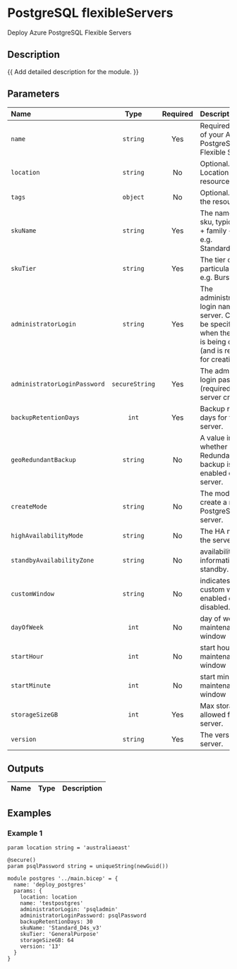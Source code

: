 # PostgreSQL flexibleServers

Deploy Azure PostgreSQL Flexible Servers

## Description

{{ Add detailed description for the module. }}

## Parameters

| Name                         | Type           | Required | Description                                                                                                                       |
| :--------------------------- | :------------: | :------: | :-------------------------------------------------------------------------------------------------------------------------------- |
| `name`                       | `string`       | Yes      | Required. Name of your Azure PostgreSQL Flexible Server                                                                           |
| `location`                   | `string`       | No       | Optional. Location for all resources.                                                                                             |
| `tags`                       | `object`       | No       | Optional. Tags of the resource.                                                                                                   |
| `skuName`                    | `string`       | Yes      | The name of the sku, typically, tier + family + cores, e.g. Standard_D4s_v3.                                                      |
| `skuTier`                    | `string`       | Yes      | The tier of the particular SKU, e.g. Burstable.                                                                                   |
| `administratorLogin`         | `string`       | Yes      | The administrators login name of a server. Can only be specified when the server is being created (and is required for creation). |
| `administratorLoginPassword` | `secureString` | Yes      | The administrator login password (required for server creation).                                                                  |
| `backupRetentionDays`        | `int`          | Yes      | Backup retention days for the server.                                                                                             |
| `geoRedundantBackup`         | `string`       | No       | A value indicating whether Geo-Redundant backup is enabled on the server.                                                         |
| `createMode`                 | `string`       | No       | The mode to create a new PostgreSQL server.                                                                                       |
| `highAvailabilityMode`       | `string`       | No       | The HA mode for the server.                                                                                                       |
| `standbyAvailabilityZone`    | `string`       | No       | availability zone information of the standby.                                                                                     |
| `customWindow`               | `string`       | No       | indicates whether custom window is enabled or disabled.                                                                           |
| `dayOfWeek`                  | `int`          | No       | day of week for maintenance window                                                                                                |
| `startHour`                  | `int`          | No       | start hour for maintenance window                                                                                                 |
| `startMinute`                | `int`          | No       | start minute for maintenance window                                                                                               |
| `storageSizeGB`              | `int`          | Yes      | Max storage allowed for a server.                                                                                                 |
| `version`                    | `string`       | Yes      | The version of a server.                                                                                                          |

## Outputs

| Name | Type | Description |
| :--- | :--: | :---------- |

## Examples

### Example 1

```bicep
param location string = 'australiaeast'

@secure()
param psqlPassword string = uniqueString(newGuid())

module postgres '../main.bicep' = {
  name: 'deploy_postgres'
  params: {
    location: location
    name: 'testpostgres'
    administratorLogin: 'psqladmin'
    administratorLoginPassword: psqlPassword
    backupRetentionDays: 30
    skuName: 'Standard_D4s_v3'
    skuTier: 'GeneralPurpose'
    storageSizeGB: 64
    version: '13'
  }
}
```
